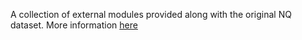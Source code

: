 A collection of external modules provided along with the original NQ dataset.
More information [here](https://github.com/google-research-datasets/natural-questions)
